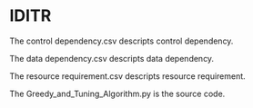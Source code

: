 # IDITR

The control dependency.csv descripts control dependency.

The data dependency.csv descripts data dependency.

The resource requirement.csv descripts resource requirement.

The Greedy_and_Tuning_Algorithm.py is the source code.
